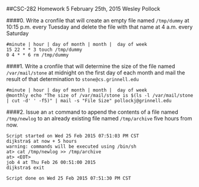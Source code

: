 ##CSC-282 Homework 5
February 25th, 2015
Wesley Pollock

####0. Write a cronfile that will create an empty file named `/tmp/dummy` at 10:15 p.m. every Tuesday and delete the file with that name at 4 a.m. every Saturday

```
#minute | hour | day of month | month |  day of week
15 22 * * 3 touch /tmp/dummy
0 4 * * 6 rm /tmp/dummy
```

####1. Write a cronfile that will determine the size of the file named `/var/mail/stone` at midnight on the first day of each month and mail the result of that determination to `stone@cs.grinnell.edu`


``` 
#minute | hour | day of month | month |  day of week
@monthly echo "The size of /var/mail/stone is $(ls -l /var/mail/stone | cut -d' ' -f5)" | mail -s "File Size" pollockj@grinnell.edu
```

####2. Issue an `at` command to append the contents of a file named `/tmp/newlog` to an already existing file named `/tmp/archive` five hours from now.

```
Script started on Wed 25 Feb 2015 07:51:03 PM CST
dijkstra$ at now + 5 hours
warning: commands will be executed using /bin/sh
at> cat /tmp/newlog >> /tmp/archive
at> <EOT>
job 4 at Thu Feb 26 00:51:00 2015
dijkstra$ exit

Script done on Wed 25 Feb 2015 07:51:30 PM CST
```

